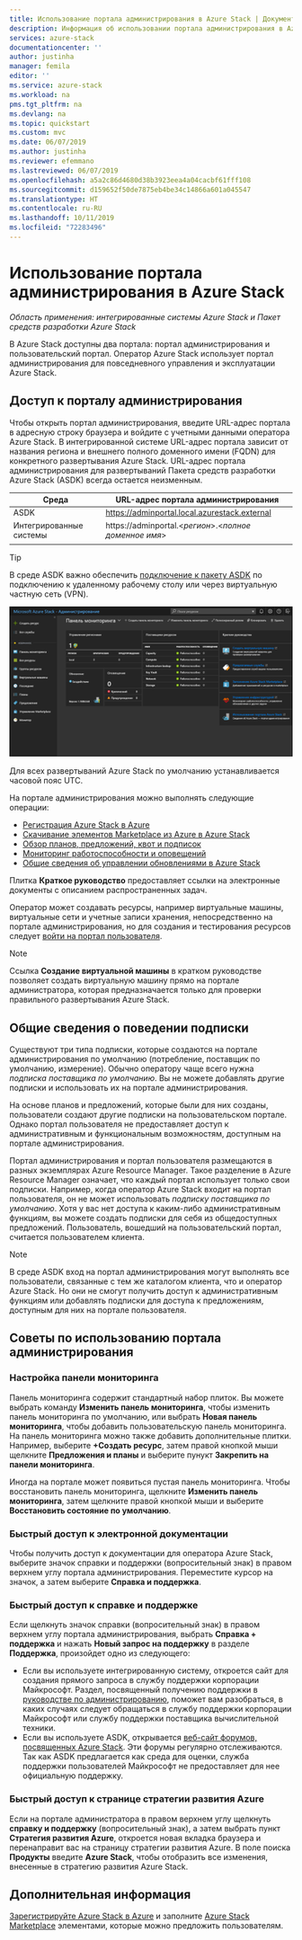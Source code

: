 ```yaml
---
title: Использование портала администрирования в Azure Stack | Документация Майкрософт
description: Информация об использовании портала администрирования в Azure Stack.
services: azure-stack
documentationcenter: ''
author: justinha
manager: femila
editor: ''
ms.service: azure-stack
ms.workload: na
pms.tgt_pltfrm: na
ms.devlang: na
ms.topic: quickstart
ms.custom: mvc
ms.date: 06/07/2019
ms.author: justinha
ms.reviewer: efemmano
ms.lastreviewed: 06/07/2019
ms.openlocfilehash: a5a2c86d4680d38b3923eea4a04cacbf61fff108
ms.sourcegitcommit: d159652f50de7875eb4be34c14866a601a045547
ms.translationtype: HT
ms.contentlocale: ru-RU
ms.lasthandoff: 10/11/2019
ms.locfileid: "72283496"
---
```

# <a name="use-the-administrator-portal-in-azure-stack"></a>Использование портала администрирования в Azure Stack

*Область применения: интегрированные системы Azure Stack и Пакет средств разработки Azure Stack*

В Azure Stack доступны два портала: портал администрирования и пользовательский портал. Оператор Azure Stack использует портал администрирования для повседневного управления и эксплуатации Azure Stack.

## <a name="access-the-administrator-portal"></a>Доступ к порталу администрирования

Чтобы открыть портал администрирования, введите URL-адрес портала в адресную строку браузера и войдите с учетными данными оператора Azure Stack. В интегрированной системе URL-адрес портала зависит от названия региона и внешнего полного доменного имени (FQDN) для конкретного развертывания Azure Stack. URL-адрес портала администрирования для развертываний Пакета средств разработки Azure Stack (ASDK) всегда остается неизменным.

| Среда | URL-адрес портала администрирования |   
| -- | -- | 
| ASDK| https://adminportal.local.azurestack.external  |
| Интегрированные системы | https://adminportal.&lt;*регион*&gt;.&lt;*полное доменное имя*&gt; | 
| | |

> [!TIP]
> В среде ASDK важно обеспечить [подключение к пакету ASDK](../asdk/asdk-connect.md) по подключению к удаленному рабочему столу или через виртуальную частную сеть (VPN).

 ![Портал администрирования Azure Stack](media/azure-stack-manage-portals/admin-portal.png)

Для всех развертываний Azure Stack по умолчанию устанавливается часовой пояс UTC.

На портале администрирования можно выполнять следующие операции:

* [Регистрация Azure Stack в Azure](azure-stack-registration.md)
* [Скачивание элементов Marketplace из Azure в Azure Stack](azure-stack-download-azure-marketplace-item.md)
* [Обзор планов, предложений, квот и подписок ](service-plan-offer-subscription-overview.md)
* [Мониторинг работоспособности и оповещений](azure-stack-monitor-health.md)
* [Общие сведения об управлении обновлениями в Azure Stack](azure-stack-updates.md)

Плитка **Краткое руководство** предоставляет ссылки на электронные документы с описанием распространенных задач.

Оператор может создавать ресурсы, например виртуальные машины, виртуальные сети и учетные записи хранения, непосредственно на портале администрирования, но для создания и тестирования ресурсов следует [войти на портал пользователя](../user/azure-stack-use-portal.md).

>[!NOTE]
>Ссылка **Создание виртуальной машины** в кратком руководстве позволяет создать виртуальную машину прямо на портале администратора, которая предназначается только для проверки правильного развертывания Azure Stack.

## <a name="understand-subscription-behavior"></a>Общие сведения о поведении подписки

Существуют три типа подписки, которые создаются на портале администрирования по умолчанию (потребление, поставщик по умолчанию, измерение). Обычно оператору чаще всего нужна *подписка поставщика по умолчанию*. Вы не можете добавлять другие подписки и использовать их на портале администрирования.

На основе планов и предложений, которые были для них созданы, пользователи создают другие подписки на пользовательском портале. Однако портал пользователя не предоставляет доступ к административным и функциональным возможностям, доступным на портале администрирования.

Портал администрирования и портал пользователя размещаются в разных экземплярах Azure Resource Manager. Такое разделение в Azure Resource Manager означает, что каждый портал использует только свои подписки. Например, когда оператор Azure Stack входит на портал пользователя, он не может использовать *подписку поставщика по умолчанию*. Хотя у вас нет доступа к каким-либо административным функциям, вы можете создать подписки для себя из общедоступных предложений. Пользователь, вошедший на пользовательский портал, считается пользователем клиента.

  >[!NOTE]
  >В среде ASDK вход на портал администрирования могут выполнять все пользователи, связанные с тем же каталогом клиента, что и оператор Azure Stack. Но они не смогут получить доступ к административным функциям или добавлять подписки для доступа к предложениям, доступным для них на портале пользователя.

## <a name="administrator-portal-tips"></a>Советы по использованию портала администрирования

### <a name="customize-the-dashboard"></a>Настройка панели мониторинга

Панель мониторинга содержит стандартный набор плиток. Вы можете выбрать команду **Изменить панель мониторинга**, чтобы изменить панель мониторинга по умолчанию, или выбрать **Новая панель мониторинга**, чтобы добавить пользовательскую панель мониторинга. На панель мониторинга можно также добавить дополнительные плитки. Например, выберите **+Создать ресурс**, затем правой кнопкой мыши щелкните **Предложения и планы** и выберите пунукт **Закрепить на панели мониторинга**.

Иногда на портале может появиться пустая панель мониторинга. Чтобы восстановить панель мониторинга, щелкните **Изменить панель мониторинга**, затем щелкните правой кнопкой мыши и выберите **Восстановить состояние по умолчанию**.

### <a name="quick-access-to-online-documentation"></a>Быстрый доступ к электронной документации

Чтобы получить доступ к документации для оператора Azure Stack, выберите значок справки и поддержки (вопросительный знак) в правом верхнем углу портала администрирования. Переместите курсор на значок, а затем выберите **Справка и поддержка**.

### <a name="quick-access-to-help-and-support"></a>Быстрый доступ к справке и поддержке

Если щелкнуть значок справки (вопросительный знак) в правом верхнем углу портала администрирования, выбрать **Справка + поддержка** и нажать **Новый запрос на поддержку** в разделе **Поддержка**, произойдет одно из следующего:

- Если вы используете интегрированную систему, откроется сайт для создания прямого запроса в службу поддержки корпорации Майкрософт. Раздел, посвященный получению поддержки в [руководстве по администрированию](azure-stack-manage-basics.md#where-to-get-support), поможет вам разобраться, в каких случаях следует обращаться в службу поддержки корпорации Майкрософт или службу поддержки поставщика вычислительной техники.
- Если вы используете ASDK, открывается [веб-сайт форумов, посвященных Azure Stack](https://social.msdn.microsoft.com/Forums/home?forum=AzureStack). Эти форумы регулярно отслеживаются. Так как ASDK предлагается как среда для оценки, служба поддержки пользователей Майкрософт не предоставляет для нее официальную поддержку.

### <a name="quick-access-to-the-azure-roadmap"></a>Быстрый доступ к странице стратегии развития Azure

Если на портале администратора в правом верхнем углу щелкнуть **справку и поддержку** (вопросительный знак), а затем выбрать пункт **Стратегия развития Azure**, откроется новая вкладка браузера и перенаправит вас на страницу стратегии развития Azure. В поле поиска **Продукты** введите **Azure Stack**, чтобы отобразить все изменения, внесенные в стратегию развития Azure Stack.

## <a name="next-steps"></a>Дополнительная информация

[Зарегистрируйте Azure Stack в Azure](azure-stack-registration.md) и заполните [Azure Stack Marketplace](azure-stack-marketplace.md) элементами, которые можно предложить пользователям.
